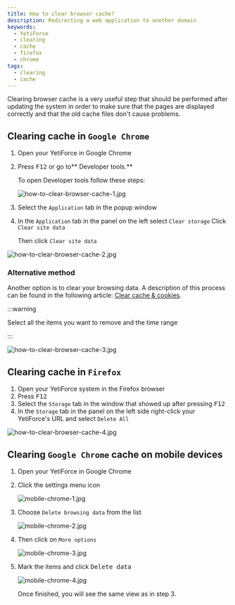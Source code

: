```yaml
---
title: How to clear browser cache?
description: Redirecting a web application to another domain
keywords:
  - YetiForce
  - clearing
  - cache
  - firefox
  - chrome
tags:
  - clearing
  - cache
---
```


Clearing browser cache is a very useful step that should be performed after updating the system in order to make sure that the pages are displayed correctly and that the old cache files don't cause problems.

## Clearing cache in `Google Chrome`

1. Open your YetiForce in Google Chrome

2. Press <kbd>F12</kbd> or go to\*\* Developer tools.\*\*

   To open Developer tools follow these steps:

   ![how-to-clear-browser-cache-1.jpg](how-to-clear-browser-cache-1.jpg)

3. Select the `Application` tab in the popup window

4. In the `Application` tab in the panel on the left select `Clear storage`
   Click `Clear site data`

   Then click `Clear site data`

![how-to-clear-browser-cache-2.jpg](how-to-clear-browser-cache-2.jpg)

### Alternative method

Another option is to clear your browsing data. A description of this process can be found in the following article: [Clear cache & cookies](https://support.google.com/accounts/answer/32050).

:::warning

Select all the items you want to remove and the time range

:::

![how-to-clear-browser-cache-3.jpg](how-to-clear-browser-cache-3.jpg)

## Clearing cache in `Firefox`

1. Open your YetiForce system in the Firefox browser
2. Press <kbd>F12</kbd>
3. Select the `Storage` tab in the window that showed up after pressing <kbd>F12</kbd>
4. In the `Storage` tab in the panel on the left side right-click your YetiForce's URL and select `Delete All`

![how-to-clear-browser-cache-4.jpg](how-to-clear-browser-cache-4.jpg)

## Clearing `Google Chrome` cache on mobile devices

1. Open your YetiForce in Google Chrome

2. Click the settings menu icon

   ![mobile-chrome-1.jpg](mobile-chrome-1.jpg)

3. Choose `Delete browsing data` from the list

   ![mobile-chrome-2.jpg](mobile-chrome-2.jpg)

4. Then click on `More options`

   ![mobile-chrome-3.jpg](mobile-chrome-3.jpg)

5. Mark the items and click <kbd>Delete data</kbd>

   ![mobile-chrome-4.jpg](mobile-chrome-4.jpg)

   Once finished, you will see the same view as in step 3.
